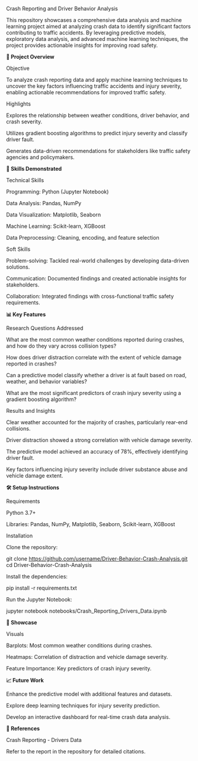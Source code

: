 Crash Reporting and Driver Behavior Analysis

This repository showcases a comprehensive data analysis and machine learning project aimed at analyzing crash data to identify significant factors contributing to traffic accidents. By leveraging predictive models, exploratory data analysis, and advanced machine learning techniques, the project provides actionable insights for improving road safety.

**🚀 Project Overview**

Objective

To analyze crash reporting data and apply machine learning techniques to uncover the key factors influencing traffic accidents and injury severity, enabling actionable recommendations for improved traffic safety.

Highlights

Explores the relationship between weather conditions, driver behavior, and crash severity.

Utilizes gradient boosting algorithms to predict injury severity and classify driver fault.

Generates data-driven recommendations for stakeholders like traffic safety agencies and policymakers.

**💼 Skills Demonstrated**

Technical Skills

Programming: Python (Jupyter Notebook)

Data Analysis: Pandas, NumPy

Data Visualization: Matplotlib, Seaborn

Machine Learning: Scikit-learn, XGBoost

Data Preprocessing: Cleaning, encoding, and feature selection

Soft Skills

Problem-solving: Tackled real-world challenges by developing data-driven solutions.

Communication: Documented findings and created actionable insights for stakeholders.

Collaboration: Integrated findings with cross-functional traffic safety requirements.

**📊 Key Features**

Research Questions Addressed

What are the most common weather conditions reported during crashes, and how do they vary across collision types?

How does driver distraction correlate with the extent of vehicle damage reported in crashes?

Can a predictive model classify whether a driver is at fault based on road, weather, and behavior variables?

What are the most significant predictors of crash injury severity using a gradient boosting algorithm?

Results and Insights

Clear weather accounted for the majority of crashes, particularly rear-end collisions.

Driver distraction showed a strong correlation with vehicle damage severity.

The predictive model achieved an accuracy of 78%, effectively identifying driver fault.

Key factors influencing injury severity include driver substance abuse and vehicle damage extent.

**🛠 Setup Instructions**

Requirements

Python 3.7+

Libraries: Pandas, NumPy, Matplotlib, Seaborn, Scikit-learn, XGBoost

Installation

Clone the repository:

git clone https://github.com/username/Driver-Behavior-Crash-Analysis.git
cd Driver-Behavior-Crash-Analysis

Install the dependencies:

pip install -r requirements.txt

Run the Jupyter Notebook:

jupyter notebook notebooks/Crash_Reporting_Drivers_Data.ipynb


**🌟 Showcase**

Visuals

Barplots: Most common weather conditions during crashes.

Heatmaps: Correlation of distraction and vehicle damage severity.

Feature Importance: Key predictors of crash injury severity.



**📈 Future Work**

Enhance the predictive model with additional features and datasets.

Explore deep learning techniques for injury severity prediction.

Develop an interactive dashboard for real-time crash data analysis.

**📝 References**

Crash Reporting - Drivers Data

Refer to the report in the repository for detailed citations.



